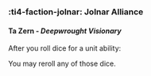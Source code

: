 ### :ti4-faction-jolnar: **Jolnar Alliance**

####  Ta Zern - _Deepwrought Visionary_

After you roll dice for a unit ability:

You may reroll any of those dice.
